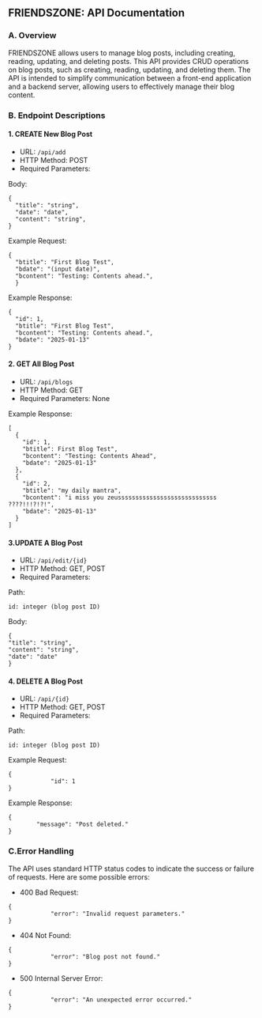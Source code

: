## FRIENDSZONE: API Documentation

### A. Overview
FRIENDSZONE allows users to manage blog posts, including creating, reading, updating, and deleting posts. This API provides CRUD operations on blog posts, such as creating, reading, updating, and deleting them. The API is intended to simplify communication between a front-end application and a backend server, allowing users to effectively manage their blog content.

### B. Endpoint Descriptions
#### 1. CREATE New Blog Post
- URL: ```/api/add```
- HTTP Method: POST
- Required Parameters:

Body:
```
{
  "title": "string",
  "date": "date",
  "content": "string",
}
```
Example Request:
```
{
  "btitle": "First Blog Test",
  "bdate": "(input date)",
  "bcontent": "Testing: Contents ahead.",
  }
```
Example Response:
```
{
  "id": 1,
  "btitle": "First Blog Test",
  "bcontent": "Testing: Contents ahead.",
  "bdate": "2025-01-13"
}
```
#### 2. GET All Blog Post
- URL: ```/api/blogs```
- HTTP Method: GET
- Required Parameters: None

Example Response:
```
[
  {
    "id": 1,
    "btitle": First Blog Test",
    "bcontent": "Testing: Contents Ahead",
    "bdate": "2025-01-13"
  },
  {
    "id": 2,
    "btitle": "my daily mantra",
    "bcontent": "i miss you zeussssssssssssssssssssssssssss ????!!!?!?!",
    "bdate": "2025-01-13"
  }
]
```
#### 3.UPDATE A Blog Post
- URL: ```/api/edit/{id}```
- HTTP Method: GET, POST
- Required Parameters:
  
Path:

    id: integer (blog post ID)

Body:
```
{
"title": "string",
"content": "string",
"date": "date"
}
```
#### 4. DELETE A Blog Post
- URL: ```/api/{id}```
- HTTP Method: GET, POST
- Required Parameters:
  
Path:

    id: integer (blog post ID)

Example Request:
```
{
            "id": 1
}
```
Example Response:
```
{
        "message": "Post deleted."
}
```
### C.Error Handling
The API uses standard HTTP status codes to indicate the success or failure of requests. Here are some possible errors:
- 400 Bad Request:
```
{
            "error": "Invalid request parameters."
}
```
- 404 Not Found:
```
{
            "error": "Blog post not found."
}
```
- 500 Internal Server Error:
```
{
            "error": "An unexpected error occurred."
}
```



